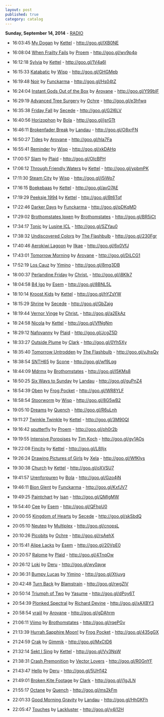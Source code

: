 ```yaml
---
layout: post
published: true
category: catalog
---
```


**Sunday, September 14, 2014** - [RADIO](/2014/09/14/Kettel-radio)

*   16:03:45  [My Dogan](http://goo.gl/ilHJ5s) by [Kettel](http://www.last.fm/music/Kettel) - http://goo.gl/lXB0NE

*   16:08:04  [When Frailty Fails](http://goo.gl/OjNVIT) by [Proem](http://www.last.fm/music/Proem) - http://goo.gl/wv9p4p

*   16:12:18  [Sylvia](http://goo.gl/ghO24i) by [Kettel](http://www.last.fm/music/Kettel) - http://goo.gl/1V4a6l

*   16:15:33  [Katabatic](http://goo.gl/c6TY5k) by [Wisp](http://www.last.fm/music/Wisp) - http://goo.gl/GHGMeb

*   16:19:48  [Noir](http://goo.gl/VJQ93Z) by [Funckarma](http://www.last.fm/music/Funckarma) - http://goo.gl/Hs04tZ

*   16:24:04  [Instant Gods Out of the Box](http://goo.gl/yKLyCO) by [Arovane](http://www.last.fm/music/Arovane) - http://goo.gl/Y99blF

*   16:29:19  [Advanced Tree Surgery](http://goo.gl/AHqUx3) by [Ochre](http://www.last.fm/music/Ochre) - http://goo.gl/e3hfwq

*   16:35:38  [Friday Fall](http://goo.gl/MvGSlI) by [Secede](http://www.last.fm/music/Secede) - http://goo.gl/G2l6LV

*   16:40:56  [Horizophon](http://goo.gl/xxZTEB) by [Bola](http://www.last.fm/music/Bola) - http://goo.gl/jsrGTt

*   16:46:11  [Brokenfader Break](http://goo.gl/QXQDAx) by [Landau](http://www.last.fm/music/Landau) - http://goo.gl/O8xrFN

*   16:50:27  [Tides](http://goo.gl/GgrTFI) by [Arovane](http://www.last.fm/music/Arovane) - http://goo.gl/hla7Fa

*   16:55:41  [Reminder](http://goo.gl/BhfAWD) by [Wisp](http://www.last.fm/music/Wisp) - http://goo.gl/xkDAHq

*   17:00:57  [Slam](http://goo.gl/ae3SJp) by [Plaid](http://www.last.fm/music/Plaid) - http://goo.gl/OIcBPH

*   17:06:12  [Through Friendly Waters](http://goo.gl/cN6gO4) by [Kettel](http://www.last.fm/music/Kettel) - http://goo.gl/ypbmPK

*   17:11:30  [Steam City](http://goo.gl/uU51Ae) by [Wisp](http://www.last.fm/music/Wisp) - http://goo.gl/i5iWo7

*   17:16:15  [Boekebaas](http://goo.gl/2CKh1D) by [Kettel](http://www.last.fm/music/Kettel) - http://goo.gl/avO7AE

*   17:19:29  [Peeksje 1994](http://goo.gl/Zc65PD) by [Kettel](http://www.last.fm/music/Kettel) - http://goo.gl/Bt6Tqf

*   17:22:46  [Darker Days](http://goo.gl/8Gl4bk) by [Funckarma](http://www.last.fm/music/Funckarma) - http://goo.gl/pDKqMD

*   17:29:02  [Brothomstates Ipxen](http://goo.gl/iAjF7O) by [Brothomstates](http://www.last.fm/music/Brothomstates) - http://goo.gl/BR5iCt

*   17:34:17  [Tonic](http://goo.gl/Qsylaj) by [Lusine ICL](http://www.last.fm/music/Lusine+ICL) - http://goo.gl/SZYau0

*   17:38:32  [Undiscovered Colors](http://goo.gl/KGntYz) by [The Flashbulb](http://www.last.fm/music/The+Flashbulb) - http://goo.gl/230Fgr

*   17:40:46  [Aerokiwi Lagoon](http://goo.gl/by4KGo) by [Ilkae](http://www.last.fm/music/Ilkae) - http://goo.gl/6x0VfJ

*   17:43:01  [Tomorrow Morning](http://goo.gl/0aaycN) by [Arovane](http://www.last.fm/music/Arovane) - http://goo.gl/DiLCG1

*   17:52:19  [Los Cauz](http://goo.gl/TVZLTI) by [Yimino](http://www.last.fm/music/Yimino) - http://goo.gl/8mg3DB

*   18:00:37  [Perlandine Friday](http://goo.gl/B6kX0D) by [Christ.](http://www.last.fm/music/Christ.) - http://goo.gl/j8Klk7

*   18:04:58  [B4 Igo](http://goo.gl/vxOAJo) by [Esem](http://www.last.fm/music/Esem) - http://goo.gl/8BNL5L

*   18:10:14  [Kroost Kids](http://goo.gl/Z5Wklc) by [Kettel](http://www.last.fm/music/Kettel) - http://goo.gl/hYZsYW

*   18:15:29  [Shrine](http://goo.gl/tCwsDL) by [Secede](http://www.last.fm/music/Secede) - http://goo.gl/GbZajg

*   18:19:44  [Vernor Vinge](http://goo.gl/eRwpYP) by [Christ.](http://www.last.fm/music/Christ.) - http://goo.gl/a2EkAz

*   18:24:58  [Nicola](http://goo.gl/77Iiw0) by [Kettel](http://www.last.fm/music/Kettel) - http://goo.gl/VfNgNm

*   18:29:12  [Nafovanny](http://goo.gl/jZlxs9) by [Plaid](http://www.last.fm/music/Plaid) - http://goo.gl/JcgZ5D

*   18:33:27  [Outside Plume](http://goo.gl/uBlKE2) by [Clark](http://www.last.fm/music/Clark) - http://goo.gl/0Yh5Xy

*   18:35:40  [Tomorrow Untrodden](http://goo.gl/WTEpon) by [The Flashbulb](http://www.last.fm/music/The+Flashbulb) - http://goo.gl/vJhsQv

*   18:38:54  [SNTH65](http://goo.gl/VPPqd5) by [Scone](http://www.last.fm/music/Scone) - http://goo.gl/wf9Lqg

*   18:44:09  [Mdrmx](http://goo.gl/lWvoAc) by [Brothomstates](http://www.last.fm/music/Brothomstates) - http://goo.gl/I5KMs8

*   18:50:25  [Six Ways to Sunday](http://goo.gl/1rVJ7Q) by [Landau](http://www.last.fm/music/Landau) - http://goo.gl/guPnZ4

*   18:54:39  [Oben](http://goo.gl/YZhY0c) by [Frog Pocket](http://www.last.fm/music/Frog+Pocket) - http://goo.gl/WR8YLF

*   18:58:54  [Stoorworm](http://goo.gl/aJdnSh) by [Wisp](http://www.last.fm/music/Wisp) - http://goo.gl/8G5wB2

*   19:05:10  [Dreams](http://goo.gl/BjXjvx) by [Quench](http://www.last.fm/music/Quench) - http://goo.gl/R6uLnh

*   19:11:27  [Twinkle Twinkle](http://goo.gl/R0IuOd) by [Kettel](http://www.last.fm/music/Kettel) - http://goo.gl/3M90Ql

*   19:16:42  [sputterfly](http://goo.gl/jvF4e1) by [Proem](http://www.last.fm/music/Proem) - http://goo.gl/ph0r2b

*   19:19:55  [Intensive Porpoises](http://goo.gl/wZWsDm) by [Tim Koch](http://www.last.fm/music/Tim+Koch) - http://goo.gl/gv1AOs

*   19:22:08  [Fincity](http://goo.gl/Gb4gA0) by [Kettel](http://www.last.fm/music/Kettel) - http://goo.gl/L8Iljx

*   19:26:24  [Drawing Pictures of Girls](http://goo.gl/ii96ti) by [Xela](http://www.last.fm/music/Xela) - http://goo.gl/WfKlys

*   19:30:38  [Church](http://goo.gl/Y6sP4F) by [Kettel](http://www.last.fm/music/Kettel) - http://goo.gl/oXVSU7

*   19:41:57  [Urenforpuren](http://goo.gl/dWfxm6) by [Bola](http://www.last.fm/music/Bola) - http://goo.gl/Gzo4jN

*   19:46:11  [Bion Glent](http://goo.gl/9gbKoV) by [Funckarma](http://www.last.fm/music/Funckarma) - http://goo.gl/KxfJV7

*   19:49:25  [Paintchart](http://goo.gl/0xgN3P) by [Isan](http://www.last.fm/music/Isan) - http://goo.gl/QMIgMW

*   19:54:40  [Cee](http://goo.gl/v6Y3u8) by [Esem](http://www.last.fm/music/Esem) - http://goo.gl/QFhpU0

*   20:00:55  [Kingdom of Hearts](http://goo.gl/hqZhNY) by [Secede](http://www.last.fm/music/Secede) - http://goo.gl/skSbdQ

*   20:05:10  [Neuteq](http://goo.gl/sxhlUw) by [Multiplex](http://www.last.fm/music/Multiplex) - http://goo.gl/cnopsL

*   20:10:26  [Picobits](http://goo.gl/DlyRVG) by [Ochre](http://www.last.fm/music/Ochre) - http://goo.gl/rsAehX

*   20:15:41  [Alipe Lacks](http://goo.gl/HxWtj1) by [Esem](http://www.last.fm/music/Esem) - http://goo.gl/20VpE0

*   20:20:57  [Ralome](http://goo.gl/77yXd4) by [Plaid](http://www.last.fm/music/Plaid) - http://goo.gl/4TnqOw

*   20:26:12  [Loki](http://goo.gl/byPgeG) by [Deru](http://www.last.fm/music/Deru) - http://goo.gl/wy0ayw

*   20:36:31  [Bumpy Lucas](http://goo.gl/7Mw6cN) by [Yimino](http://www.last.fm/music/Yimino) - http://goo.gl/Xtjuvg

*   20:42:48  [Turn Back](http://goo.gl/geiQcu) by [Blamstrain](http://www.last.fm/music/Blamstrain) - http://goo.gl/rwgZlV

*   20:50:14  [Triumph of Two](http://goo.gl/1pWLgR) by [Yasume](http://www.last.fm/music/Yasume) - http://goo.gl/dPoy6T

*   20:54:39  [Plonked Spectral](http://goo.gl/fjvCa1) by [Richard Devine](http://www.last.fm/music/Richard+Devine) - http://goo.gl/xAXBY3

*   20:58:54  [vraiil](http://goo.gl/RMbIQj) by [Arovane](http://www.last.fm/music/Arovane) - http://goo.gl/gDAhrm

*   21:06:11  [Viimo](http://goo.gl/OxuuYb) by [Brothomstates](http://www.last.fm/music/Brothomstates) - http://goo.gl/rqePGv

*   21:13:39  [Hurrah Sapphire Moon!](http://goo.gl/3Xq2VD) by [Frog Pocket](http://www.last.fm/music/Frog+Pocket) - http://goo.gl/435gGX

*   21:24:59  [Crak](http://goo.gl/bREz5c) by [Gimmik](http://www.last.fm/music/Gimmik) - http://goo.gl/MxCtD6

*   21:32:14  [Sekt I Sing](http://goo.gl/OBg40U) by [Kettel](http://www.last.fm/music/Kettel) - http://goo.gl/Vy3NsW

*   21:38:31  [Crash Premonition](http://goo.gl/T1pO9M) by [Vector Lovers](http://www.last.fm/music/Vector+Lovers) - http://goo.gl/R0GnYF

*   21:43:47  [Hello](http://goo.gl/rgHq2H) by [Deru](http://www.last.fm/music/Deru) - http://goo.gl/5UH142

*   21:49:01  [Broken Kite Footage](http://goo.gl/FKPzub) by [Clark](http://www.last.fm/music/Clark) - http://goo.gl/j1gJLN

*   21:55:17  [Octane](http://goo.gl/wX1gmb) by [Quench](http://www.last.fm/music/Quench) - http://goo.gl/ms2kFm

*   22:01:33  [Good Morning Gravity](http://goo.gl/sykMw6) by [Landau](http://www.last.fm/music/Landau) - http://goo.gl/HhGKFh

*   22:05:47  [Touches](http://goo.gl/HraEFo) by [Lackluster](http://www.last.fm/music/Lackluster) - http://goo.gl/y4i12H


